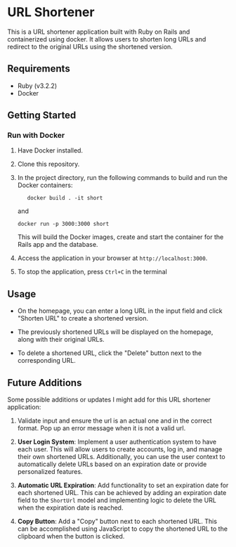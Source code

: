 
# URL Shortener

This is a URL shortener application built with Ruby on Rails and containerized using docker. It allows users to shorten long URLs and redirect to the original URLs using the shortened version.

## Requirements

- Ruby (v3.2.2)
- Docker

## Getting Started

### Run with Docker

1. Have Docker installed. 

2. Clone this repository.

3. In the project directory, run the following commands to build and run the Docker containers:

   ```shell
      docker build . -it short
   ```
    and

    ```shell
   docker run -p 3000:3000 short
   ```

   This will build the Docker images, create and start the container for the Rails app and the database.

4. Access the application in your browser at `http://localhost:3000`.

5. To stop the application, press `Ctrl+C` in the terminal
   
## Usage

- On the homepage, you can enter a long URL in the input field and click "Shorten URL" to create a shortened version.

- The previously shortened URLs will be displayed on the homepage, along with their original URLs.

- To delete a shortened URL, click the "Delete" button next to the corresponding URL.

## Future Additions

Some possible additions or updates I might add for this URL shortener application:

1. Validate input and ensure the url is an actual one and in the correct format. Pop up an error message when it is not a valid url. 

2. **User Login System**: Implement a user authentication system to have each user. This will allow users to create accounts, log in, and manage their own shortened URLs. Additionally, you can use the user context to automatically delete URLs based on an expiration date or provide personalized features.

3. **Automatic URL Expiration**: Add functionality to set an expiration date for each shortened URL. This can be achieved by adding an expiration date field to the `ShortUrl` model and implementing logic to delete the URL when the expiration date is reached. 

4. **Copy Button**: Add a "Copy" button next to each shortened URL. This can be accomplished using JavaScript to copy the shortened URL to the clipboard when the button is clicked. 
